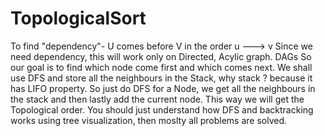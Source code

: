 # TopologicalSort
To find "dependency"- U comes before V in the order u ---> v
Since we need dependency, this will work only on Directed, Acylic graph. DAGs
So our goal is to find which node come first and which comes next. 
We shall use DFS and store all the neighbours in the Stack, why stack ? because it has LIFO property. So just do DFS for a Node, we get all the neighbours in the stack and then lastly add the current node. This way we will get the Topological order. 
You should just understand how DFS and backtracking works using tree visualization, then moslty all problems are solved.
